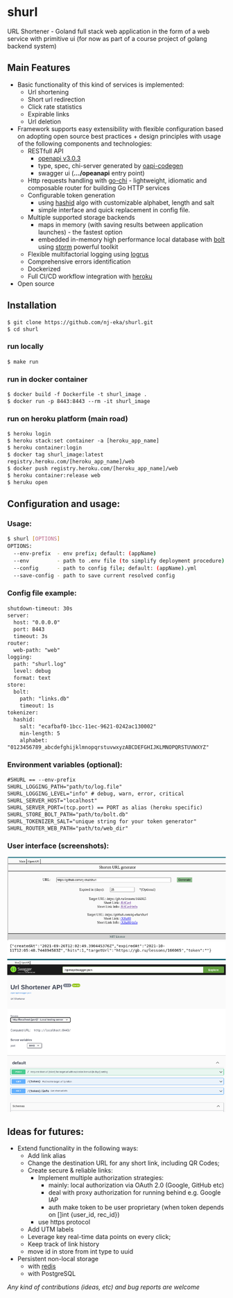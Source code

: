 # shurl
URL Shortener - Goland full stack web application in the form of a web service with primitive ui (for now as part of a course project of golang backend system)

## Main Features

- Basic functionality of this kind of services is implemented:
  - Url shortening
  - Short url redirection
  - Click rate statistics
  - Expirable links
  - Url deletion
- Framework supports easy extensibility with flexible configuration based on adopting open source best practices + design principles with usage of the following components and technologies:
  - RESTfull API
    - [openapi v3.0.3](https://swagger.io/specification/)
    - type, spec, chi-server generated by [oapi-codegen](https://github.com/deepmap/oapi-codegen)
    - swagger ui (**.../opeanapi** entry point)
  - Http requests handling with [go-chi](https://github.com/go-chi/chi) - lightweight, idiomatic and composable router for building Go HTTP services
  - Configurable token generation
    - using [hashid](https://hashids.org/) algo with customizable alphabet, length and salt
    - simple interface and quick replacement in config file.
  - Multiple supported storage backends
    - maps in memory (with saving results between application launches) - the fastest option
    - embedded in-memory high performance local database with [bolt](https://github.com/boltdb/bolt) using [storm](https://github.com/asdine/storm) powerful toolkit
  - Flexible multifactorial logging using [logrus](https://github.com/sirupsen/logrus)
  - Comprehensive errors identification
  - Dockerized
  - Full CI/CD workflow integration with [heroku](https://www.heroku.com/)
- Open source

## Installation
    $ git clone https://github.com/nj-eka/shurl.git
    $ cd shurl
### run locally
    $ make run

### run in docker container
    $ docker build -f Dockerfile -t shurl_image .
    $ docker run -p 8443:8443 --rm -it shurl_image

### run on heroku platform (main road)
    $ heroku login
    $ heroku stack:set container -a [heroku_app_name]
    $ heroku container:login
    $ docker tag shurl_image:latest registry.heroku.com/[heroku_app_name]/web
    $ docker push registry.heroku.com/[heroku_app_name]/web
    $ heroku container:release web
    $ heruku open

## Configuration and usage:
### Usage:
```sh
$ shurl [OPTIONS]
OPTIONS:
  --env-prefix  - env prefix; default: (appName)
  --env         - path to .env file (to simplify deployment procedure) default: .env (pwd)
  --config      - path to config file; default: (appName).yml
  --save-config - path to save current resolved config
```
### Config file example:
```
shutdown-timeout: 30s
server:
  host: "0.0.0.0"
  port: 8443
  timeout: 3s
router:
  web-path: "web"
logging:
  path: "shurl.log"
  level: debug
  format: text
store:
  bolt:
    path: "links.db"
    timeout: 1s
tokenizer:
  hashid:
    salt: "ecafbaf0-1bcc-11ec-9621-0242ac130002"
    min-length: 5
    alphabet: "0123456789_abcdefghijklmnopqrstuvwxyzABCDEFGHIJKLMNOPQRSTUVWXYZ"
```
### Environment variables (optional):
```
#SHURL == --env-prefix
SHURL_LOGGING_PATH="path/to/log.file" 
SHURL_LOGGING_LEVEL="info" # debug, warn, error, critical
SHURL_SERVER_HOST="localhost"
SHURL_SERVER_PORT=(tcp.port) == PORT as alias (heroku specific)
SHURL_STORE_BOLT_PATH="path/to/bolt.db"
SHURL_TOKENIZER_SALT="unique string for your token generator"
SHURL_ROUTER_WEB_PATH="path/to/web_dir"
```
### User interface (screenshots):
![index page](./docs/imgs/index_page.png)
![info result](./docs/imgs/info_result.png)
![openapi](./docs/imgs/openapi_page.png)

## Ideas for futures:
- Extend functionality in the following ways:
  - Add link alias
  - Change the destination URL for any short link, including QR Codes;
  - Create secure & reliable links:
    - Implement multiple authorization strategies:
      - mainly: local authorization via OAuth 2.0 (Google, GitHub etc)
      - deal with proxy authorization for running behind e.g. Google IAP
      - auth make token to be user proprietary (when token depends on []int {user_id, rec_id})
    - use https protocol
  - Add UTM labels
  - Leverage key real-time data points on every click;
  - Keep track of link history
  - move id in store from int type to uuid
- Persistent non-local storage 
  - with [redis](https://redis.io/)
  - with PostgreSQL

*Any kind of contributions (ideas, etc) and bug reports are welcome*
